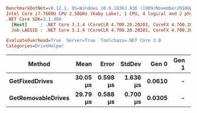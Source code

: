 ``` ini

BenchmarkDotNet=v0.12.1, OS=Windows 10.0.18363.836 (1909/November2018Update/19H2)
Intel Core i7-7660U CPU 2.50GHz (Kaby Lake), 1 CPU, 4 logical and 2 physical cores
.NET Core SDK=3.1.300
  [Host]     : .NET Core 3.1.4 (CoreCLR 4.700.20.20201, CoreFX 4.700.20.22101), X64 RyuJIT
  Job-LAEGID : .NET Core 3.1.4 (CoreCLR 4.700.20.20201, CoreFX 4.700.20.22101), X64 RyuJIT

EvaluateOverhead=True  Server=True  Toolchain=.NET Core 3.0  
Categories=DriveHelper  

```
|             Method |     Mean |    Error |   StdDev |  Gen 0 | Gen 1 | Gen 2 | Allocated |
|------------------- |---------:|---------:|---------:|-------:|------:|------:|----------:|
|     **GetFixedDrives** | **30.05 μs** | **0.598 μs** | **1.636 μs** | **0.0610** |     **-** |     **-** |     **608 B** |
| **GetRemovableDrives** | **29.79 μs** | **0.588 μs** | **0.700 μs** | **0.0305** |     **-** |     **-** |     **528 B** |
